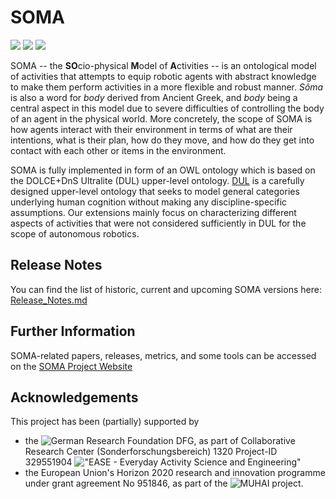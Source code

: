# SOMA

![](https://github.com/ease-crc/soma/workflows/Evaluation/badge.svg)
![](https://github.com/ease-crc/soma/workflows/Documentation/badge.svg)
![](https://github.com/ease-crc/soma/workflows/Deployment/badge.svg)

SOMA -- the **SO**cio-physical **M**odel of **A**ctivities -- is an ontological model of activities that attempts to equip robotic agents with abstract knowledge to make them perform activities in a more flexible and robust manner.
*Sôma* is also a word for *body* derived from Ancient Greek, and *body* being a central aspect in this model due to severe difficulties of controlling the body of an agent in the physical world.
More concretely, the scope of SOMA is how agents interact with their environment in terms of what are their intentions, what is their plan, how do they move, and how do they get into contact with each other or items in the environment.

SOMA is fully implemented in form of an OWL ontology which is based on the DOLCE+DnS Ultralite (DUL) upper-level ontology.
[DUL](http://www.ontologydesignpatterns.org/ont/dul/DUL.owl) is a carefully designed upper-level ontology that seeks to model general categories underlying human cognition without making any discipline-specific assumptions.
Our extensions mainly focus on characterizing different aspects of activities that were not considered sufficiently in DUL for the scope of autonomous robotics.

## Release Notes

You can find the list of historic, current and upcoming SOMA versions here: [Release_Notes.md](RELEASE_NOTES.md)


## Further Information

SOMA-related papers, releases, metrics, and some tools can be accessed on the [SOMA Project Website](https://ease-crc.github.io/soma/)

## Acknowledgements


This project has been (partially) supported by 

- the ![German Research Foundation DFG](https://www.dfg.de/en/index.jsp), as part of Collaborative Research Center (Sonderforschungsbereich) 1320 Project-ID 329551904  !["EASE - Everyday Activity Science and Engineering"](http://www.ease-crc.org/) 
- the European Union's Horizon 2020 research and innovation programme under grant agreement No 951846, as part of the ![MUHAI](https://www.muhai.org/) project.

